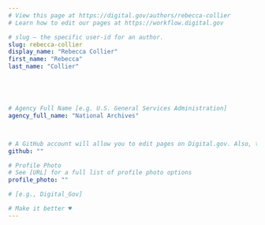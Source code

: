 ```yaml
---
# View this page at https://digital.gov/authors/rebecca-collier
# Learn how to edit our pages at https://workflow.digital.gov

# slug — the specific user-id for an author.
slug: rebecca-collier
display_name: "Rebecca Collier"
first_name: "Rebecca"
last_name: "Collier"





# Agency Full Name [e.g. U.S. General Services Administration]
agency_full_name: "National Archives"



# A GitHub account will allow you to edit pages on Digital.gov. Also, the image used in your GitHub account can be used to populate your digital.gov profile photo. Learn more about getting a Github account at [URL]
github: ""

# Profile Photo
# See [URL] for a full list of profile photo options
profile_photo: ""

# [e.g., Digital_Gov]

# Make it better ♥
---
```

